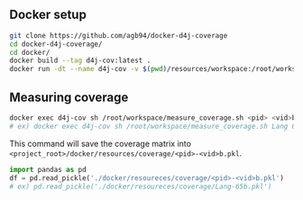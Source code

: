 ## Docker setup
```bash
git clone https://github.com/agb94/docker-d4j-coverage
cd docker-d4j-coverage/
cd docker/
docker build --tag d4j-cov:latest .
docker run -dt --name d4j-cov -v $(pwd)/resources/workspace:/root/workspace -v $(pwd)/resources/coverage:/root/coverage d4j-cov:latest
```

## Measuring coverage
```bash
docker exec d4j-cov sh /root/workspace/measure_coverage.sh <pid> <vid>b
# ex) docker exec d4j-cov sh /root/workspace/measure_coverage.sh Lang 65b
```
This command will save the coverage matrix into `<project_root>/docker/resources/coverage/<pid>-<vid>b.pkl`.
```python
import pandas as pd
df = pd.read_pickle('./docker/resoureces/coverage/<pid>-<vid>b.pkl')
# ex) pd.read_pickle('./docker/resoureces/coverage/Lang-65b.pkl')
```
